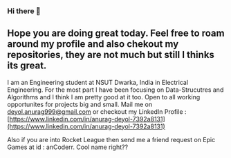### Hi there 👋

## Hope you are doing great today. Feel free to roam around my profile and also chekout my repositories, they are not much but still I thinks its great. 

I am an Engineering student at NSUT Dwarka, India in Electrical Engineering. For the most part I have been focusing on Data-Strucutres and Algorithms and I think I am pretty good at it too. Open to all working opportunites for projects big and small. Mail me on deyol.anurag999@gmail.com or checkout my LinkedIn Profile : [https://www.linkedin.com/in/anurag-deyol-7392a8131](https://www.linkedin.com/in/anurag-deyol-7392a8131)

Also if you are into Rocket League then send me a friend request on Epic Games at id : anCoderr. Cool name right??

<!--
**anCoderr/anCoderr** is a ✨ _special_ ✨ repository because its `README.md` (this file) appears on your GitHub profile.

Here are some ideas to get you started:

- 🔭 I’m currently working on ...
- 🌱 I’m currently learning ...
- 👯 I’m looking to collaborate on ...
- 🤔 I’m looking for help with ...
- 💬 Ask me about ...
- 📫 How to reach me: ...
- 😄 Pronouns: ...
- ⚡ Fun fact: ...
-->
